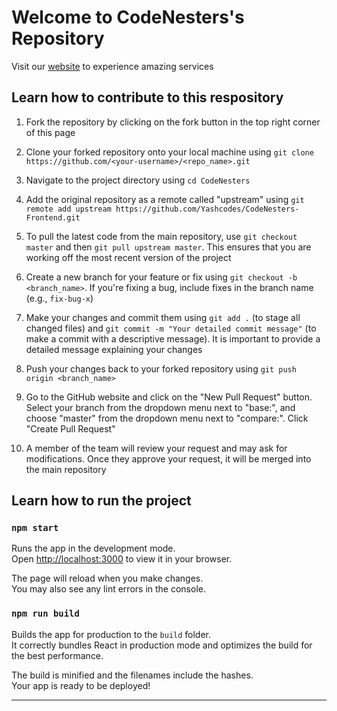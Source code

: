 # Welcome to CodeNesters's Repository

Visit our [website](https://codenesters.in) to experience amazing services

## Learn how to contribute to this respository

1. Fork the repository by clicking on the fork button in the top right corner of this page

2. Clone your forked repository onto your local machine using `git clone https://github.com/<your-username>/<repo_name>.git`

3. Navigate to the project directory using `cd CodeNesters`

4. Add the original repository as a remote called "upstream" using `git remote add upstream https://github.com/Yashcodes/CodeNesters-Frontend.git`

5. To pull the latest code from the main repository, use `git checkout master` and then `git pull upstream master`. This ensures that you are working off the most recent version of the project

6. Create a new branch for your feature or fix using `git checkout -b <branch_name>`. If you're fixing a bug, include fixes in the branch name (e.g., `fix-bug-x`)

7. Make your changes and commit them using `git add .` (to stage all changed files) and `git commit -m "Your detailed commit message"` (to make a commit with a descriptive message). It is important to provide a detailed message explaining your changes

8. Push your changes back to your forked repository using `git push origin <branch_name>`

9. Go to the GitHub website and click on the "New Pull Request" button. Select your branch from the dropdown menu next to "base:", and choose "master" from the dropdown menu next to "compare:". Click "Create Pull Request"

10. A member of the team will review your request and may ask for modifications. Once they approve your request, it will be merged into the main repository

## Learn how to run the project

### `npm start`

Runs the app in the development mode.\
Open [http://localhost:3000](http://localhost:3000) to view it in your browser.

The page will reload when you make changes.\
You may also see any lint errors in the console.

### `npm run build`

Builds the app for production to the `build` folder.\
It correctly bundles React in production mode and optimizes the build for the best performance.

The build is minified and the filenames include the hashes.\
Your app is ready to be deployed!

---